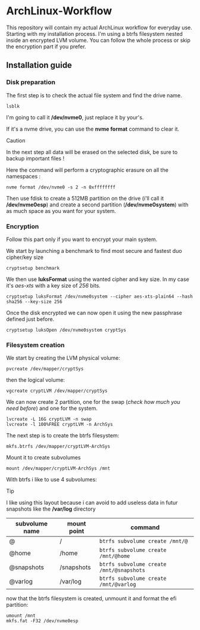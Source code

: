 # ArchLinux-Workflow
This repository will contain my actual ArchLinux workflow for everyday use. Starting with my installation process.
I'm using a btrfs filesystem nested inside an encrypted LVM volume.
You can follow the whole process or skip the encryption part if you prefer.

## Installation guide

### Disk preparation
The first step is to check the actual file system and find the drive name. 
```
lsblk
```
I'm going to call it **/dev/nvme0**, just replace it by your's.


If it's a nvme drive, you can use the **nvme format** command to clear it.

> [!CAUTION]
> In the next step all data will be erased on the selected disk, be sure to backup important files !

Here the command will perform a cryptographic erasure on all the namespaces :

```
nvme format /dev/nvme0 -s 2 -n 0xffffffff
```

Then use fdisk to create a 512MB partition on the drive (i'll call it **/dev/nvme0esp**)
and create a second partition (**/dev/nvme0system**) with as much space as you want for your system.

### Encryption
Follow this part only if you want to encrypt your main system.

We start by launching a benchmark to find most secure and fastest duo cipher/key size

```
cryptsetup benchmark
```

We then use **luksFormat** using the wanted cipher and key size. In my case it's *aes-xts* with a key size of *256* bits.

```
cryptsetup luksFormat /dev/nvme0system --cipher aes-xts-plain64 --hash sha256 --key-size 256
```

Once the disk encrypted we can now open it using the new passphrase defined just before.

```
cryptsetup luksOpen /dev/nvme0system cryptSys
```

### Filesystem creation

We start by creating the LVM physical volume:

```
pvcreate /dev/mapper/cryptSys
```

then the logical volume:

```
vgcreate cryptLVM /dev/mapper/cryptSys
```

We can now create 2 partition, one for the swap (*check how much you need before*) and one for the system.

```
lvcreate -L 16G cryptLVM -n swap
lvcreate -l 100%FREE cryptLVM -n ArchSys
```

The next step is to create the btrfs filesystem:

```
mkfs.btrfs /dev/mapper/cryptLVM-ArchSys
```

Mount it to create subvolumes

```
mount /dev/mapper/cryptLVM-ArchSys /mnt
```

With btrfs i like to use 4 subvolumes: 

> [!TIP]
> I like using this layout because i can avoid to add useless data in futur snapshots like the **/var/log** directory
    
| subvolume name  | mount point |                     command                  |
| --------------- | ----------- | -------------------------------------------- |
| @               | /           | ```btrfs subvolume create /mnt/@```          |
| @home           | /home       | ```btrfs subvolume create /mnt/@home```      |
| @snapshots      | /snapshots  | ```btrfs subvolume create /mnt/@snapshots``` |
| @varlog         | /var/log    | ```btrfs subvolume create /mnt/@varlog```    |

now that the btrfs filesystem is created, unmount it and format the efi partition:

```
umount /mnt
mkfs.fat -F32 /dev/nvme0esp
```

